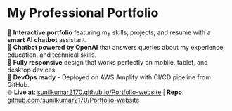 # My Professional Portfolio

🚀 **Interactive portfolio** featuring my skills, projects, and resume with a **smart AI chatbot** assistant.  
🤖 **Chatbot powered by OpenAI** that answers queries about my experience, education, and technical skills.  
📱 **Fully responsive** design that works perfectly on mobile, tablet, and desktop devices.  
🔧 **DevOps ready** - Deployed on AWS Amplify with CI/CD pipeline from GitHub.  
🌐 **Live at**: [sunilkumar2170.github.io/Portfolio-website](https://sunilkumar2170.github.io/Portfolio-website) | **Repo**: [github.com/sunilkumar2170/Portfolio-website](https://github.com/sunilkumar2170/Portfolio-website)
